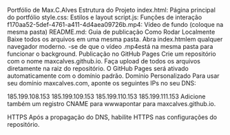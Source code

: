 Portfólio de Max.C.Alves
Estrutura do Projeto
index.html: Página principal do portfólio
style.css: Estilos e layout
script.js: Funções de interação
f170aa52-5def-4761-a411-4d4aea09726b.mp4: Vídeo de fundo (coloque na mesma pasta)
README.md: Guia de publicação
Como Rodar Localmente
Baixe todos os arquivos em uma mesma pasta.
Abra index.htmlem qualquer navegador moderno.
-se de que o vídeo .mp4está na mesma pasta para funcionar o background.
Publicação no GitHub Pages
Crie um repositório com o nome maxcalves.github.io.
Faça upload de todos os arquivos diretamente na raiz do repositório.
O GitHub Pages será ativado automaticamente com o domínio padrão.
Domínio Personalizado
Para usar seu domínio maxcalves.com, aponte os seguintes IPs no seu DNS:

185.199.108.153
185.199.109.153
185.199.110.153
185.199.111.153
Adicione também um registro CNAME para wwwapontar para maxcalves.github.io.

HTTPS
Após a propagação do DNS, habilite HTTPS nas configurações do repositório.
